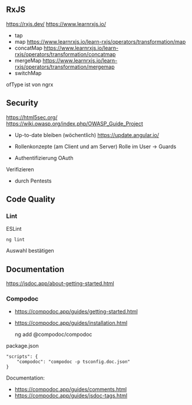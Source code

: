 ## RxJS

https://rxjs.dev/
https://www.learnrxjs.io/

- tap
- map
  https://www.learnrxjs.io/learn-rxjs/operators/transformation/map
- concatMap
  https://www.learnrxjs.io/learn-rxjs/operators/transformation/concatmap
- mergeMap
  https://www.learnrxjs.io/learn-rxjs/operators/transformation/mergemap
- switchMap

ofType ist von ngrx

## Security

https://html5sec.org/
https://wiki.owasp.org/index.php/OWASP_Guide_Project

- Up-to-date bleiben (wöchentlich)
  https://update.angular.io/

- Rollenkonzepte (am Client und am Server)
  Rolle im User -> Guards
- Authentifizierung OAuth

Verifizieren 
- durch Pentests

## Code Quality

### Lint

ESLint

    ng lint

Auswahl bestätigen

## Documentation

https://jsdoc.app/about-getting-started.html

### Compodoc

- https://compodoc.app/guides/getting-started.html
- https://compodoc.app/guides/installation.html

    ng add @compodoc/compodoc

package.json

    "scripts": {
        "compodoc": "compodoc -p tsconfig.doc.json"
    } 

Documentation:

- https://compodoc.app/guides/comments.html
- https://compodoc.app/guides/jsdoc-tags.html
